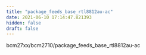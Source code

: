 ```yaml
---
title: "package_feeds_base_rtl8812au-ac"
date: 2021-06-10 17:14:47.821393
hidden: false
draft: false
---
```


bcm27xx/bcm2710/package_feeds_base_rtl8812au-ac

